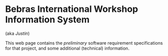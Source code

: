 # Bebras International Workshop Information System

(aka *Justin*)

This web page contains the *preliminary* software requirement specifications for that project, 
and some additional (technical) information. 

